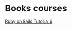 # Books courses

[Ruby on Rails Tutorial 6](https://www.goodreads.com/book/show/53555181-ruby-on-rails-tutorial-6th-edition)
